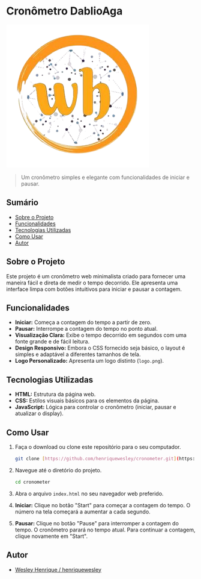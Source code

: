 # Cronômetro DablioAga

![Logo do Projeto](./assets/logo.png)

> Um cronômetro simples e elegante com funcionalidades de iniciar e pausar.

## Sumário

- [Sobre o Projeto](#sobre-o-projeto)
- [Funcionalidades](#funcionalidades)
- [Tecnologias Utilizadas](#tecnologias-utilizadas)
- [Como Usar](#como-usar)
- [Autor](#autor)

## Sobre o Projeto

Este projeto é um cronômetro web minimalista criado para fornecer uma maneira fácil e direta de medir o tempo decorrido. Ele apresenta uma interface limpa com botões intuitivos para iniciar e pausar a contagem.

## Funcionalidades

- **Iniciar:** Começa a contagem do tempo a partir de zero.
- **Pausar:** Interrompe a contagem do tempo no ponto atual.
- **Visualização Clara:** Exibe o tempo decorrido em segundos com uma fonte grande e de fácil leitura.
- **Design Responsivo:** Embora o CSS fornecido seja básico, o layout é simples e adaptável a diferentes tamanhos de tela.
- **Logo Personalizado:** Apresenta um logo distinto (`logo.png`).

## Tecnologias Utilizadas

- **HTML:** Estrutura da página web.
- **CSS:** Estilos visuais básicos para os elementos da página.
- **JavaScript:** Lógica para controlar o cronômetro (iniciar, pausar e atualizar o display).

## Como Usar

1.  Faça o download ou clone este repositório para o seu computador.
    ```bash
    git clone [https://github.com/henriquewesley/cronometer.git](https://github.com/henriquewesley/cronometer.git)
    ```
2.  Navegue até o diretório do projeto.
    ```bash
    cd cronometer
    ```

3.  Abra o arquivo `index.html` no seu navegador web preferido.

4.  **Iniciar:** Clique no botão "Start" para começar a contagem do tempo. O número na tela começará a aumentar a cada segundo.

5.  **Pausar:** Clique no botão "Pause" para interromper a contagem do tempo. O cronômetro parará no tempo atual. Para continuar a contagem, clique novamente em "Start".

## Autor

- [Wesley Henrique / henriquewesley](https://github.com/henriquewesley)
